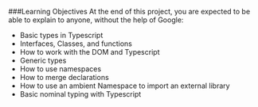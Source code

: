 ###Learning Objectives
At the end of this project, you are expected to be able to explain to anyone, without the help of Google:

-	Basic types in Typescript
-	Interfaces, Classes, and functions
-	How to work with the DOM and Typescript
-	Generic types
-	How to use namespaces
-	How to merge declarations
-	How to use an ambient Namespace to import an external library
-	Basic nominal typing with Typescript
